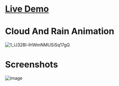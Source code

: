 # <a href="https://madhav2008.github.io/Cloud-And-Rain-Animation/">Live Demo</a>

# Cloud And Rain Animation

![1_lJ32Bl-lHWmNMUSiSq17gQ](https://user-images.githubusercontent.com/72864817/171863780-16f7afb7-32a5-4547-a427-23c8a8ed0524.png)

# Screenshots

![image](https://user-images.githubusercontent.com/72864817/171416844-5609ce5e-9327-45d4-872c-08071e6e6c4f.png)
